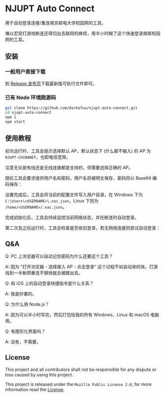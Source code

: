 # NJUPT Auto Connect

用于自动登录连接/重连南京邮电大学校园网的工具。

难以忍受打游戏断连还得切出去联网的麻烦，用半小时糊了这个快速登录南邮校园网的工具。

## 安装

### 一般用户直接下载

到 [Release 发布页](https://github.com/dsrkafuu/njupt-auto-connect/releases)下载最新版可执行文件即可。

### 已有 Node 环境跑源码

```sh
git clone https://github.com/dsrkafuu/njupt-auto-connect.git
cd njupt-auto-connect
npm i
npm start
```

## 使用教程

初次运行时，工具会提示选择默认 AP，默认状态下 (什么都不输入) 的 AP 为 `NJUPT-CHINANET`，也即电信宽带。

注意无论是有线还是无线连接都是支持的，但需要选择正确的 AP。

随后工具会要求提供用户名和密码，用户名将被明文保存，密码将以 Base64 编码保存：

设置完成后，工具会将当前的配置文件写入用户目录，在 Windows 下为 `C:\Users\<USERNAME>\.nac.json`，Linux 下则为 `/home/<USERNAME>/.nac.json`。

完成初始化后，工具会持续监控当前网络状态，并在断连时自动登录。

第二次及之后运行时，工具会检查是否依旧登录，若无网络连接则尝试自动登录：

## Q&A

Q: PC 上浏览器可以自动记住密码为什么还要这个工具？

A: 因为 "打开浏览器 - 选择接入 AP - 点击登录" 这个过程不如自动来的快，打游戏到一半断网重连不够快就会被踢出去。

Q: 和 iOS 上的自动登录快捷指令是什么关系？

A: 我是抄袭的。

Q: 为什么用 Node.js？

A: 因为可以半小时写完，然后打包给我的所有 Windows、Linux 和 macOS 电脑用。

Q: 有图形化界面吗？

A: 没有，不需要。

## License

This project and all contributors shall not be responsible for any dispute or loss caused by using this project.

This project is released under the `Mozilla Public License 2.0`, for more information read the [License](https://github.com/dsrkafuu/njupt-auto-connect/blob/master/LICENSE).
